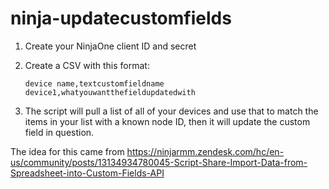 # ninja-updatecustomfields

1. Create your NinjaOne client ID and secret  
2. Create a CSV with this format:

    ```
    device name,textcustomfieldname
    device1,whatyouwantthefieldupdatedwith
    ```
3. The script will pull a list of all of your devices and use that to match the items in your list with a known node ID, then it will update the custom field in question. 


The idea for this came from https://ninjarmm.zendesk.com/hc/en-us/community/posts/13134934780045-Script-Share-Import-Data-from-Spreadsheet-into-Custom-Fields-API